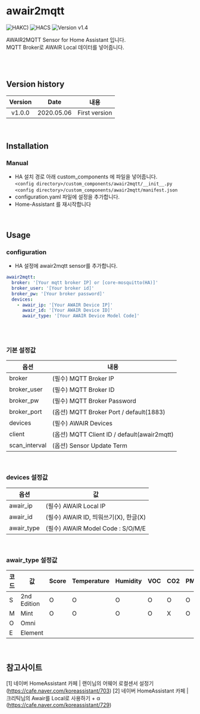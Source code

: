 # awair2mqtt

![HAKC)][hakc-shield]
![HACS][hacs-shield]
![Version v1.4][version-shield]

AWAIR2MQTT Sensor for Home Assistant 입니다.<br>
MQTT Broker로 AWAIR Local 데이터를 넣어줍니다.<br>

<br><br>
## Version history
| Version | Date        | 내용              |
| :-----: | :---------: | ----------------------- |
| v1.0.0  | 2020.05.06  | First version  |

<br>

## Installation
### Manual
- HA 설치 경로 아래 custom_components 에 파일을 넣어줍니다.<br>
  `<config directory>/custom_components/awair2mqtt/__init__.py`<br>
  `<config directory>/custom_components/awair2mqtt/manifest.json`<br>
- configuration.yaml 파일에 설정을 추가합니다.<br>
- Home-Assistant 를 재시작합니다<br>

<br>

## Usage
### configuration
- HA 설정에 awair2mqtt sensor를 추가합니다.<br>
```yaml
awair2mqtt:
  broker: '[Your mqtt broker IP] or [core-mosquitto(HA)]'
  broker_user: '[Your broker id]'
  broker_pw: '[Your broker password]'
  devices:
    - awair_ip: '[Your AWAIR Device IP]'
      awair_id: '[Your AWAIR Device ID]'
      awair_type: '[Your AWAIR Device Model Code]'
```
<br><br>
### 기본 설정값

|옵션|내용|
|--|--|
|broker| (필수) MQTT Broker IP  |
|broker_user| (필수) MQTT Broker ID |
|broker_pw| (필수) MQTT Broker Password |
|broker_port| (옵션) MQTT Broker Port / default(1883) |
|devices| (필수) AWAIR Devices |
|client| (옵션) MQTT Client ID / default(awair2mqtt) |
|scan_interval| (옵션) Sensor Update Term |

<br>

### devices 설정값

|옵션|값|
|--|--|
|awair_ip| (필수) AWAIR Local IP |
|awair_id| (필수) AWAIR ID, 띄워쓰기(X), 한글(X) |
|awair_type| (필수) AWAIR Model Code : S/O/M/E |

<br>

### awair_type 설정값

|코드|값|Score|Temperature|Humidity|VOC|CO2|PM2.5|Light|Noise|
|--|--|--|--|--|--|--|--|--|--|
|S| 2nd Edition |O|O|O|O|O|O|X|X|
|M| Mint |O|O|O|O|X|O|O|O|
|O| Omni |
|E| Element |

<br>

## 참고사이트
[1] 네이버 HomeAssistant 카페 | 랜이님의 어웨어 로컬센서 설정기 (<https://cafe.naver.com/koreassistant/703>)
[2] 네이버 HomeAssistant 카페 | 크리틱님의 Awair를 Local로 사용하기 + α (<https://cafe.naver.com/koreassistant/729>)<br>

[version-shield]: https://img.shields.io/badge/version-v1.0.0-orange.svg
[hakc-shield]: https://img.shields.io/badge/HAKC-Enjoy-blue.svg
[hacs-shield]: https://img.shields.io/badge/HACS-Custom-red.svg
